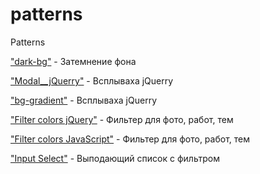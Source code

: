 # patterns

Patterns

["dark-bg"](https://andoriweb.github.io/patterns/dark-bg/ "Demo") - Затемнение фона

["Modal\_\_jQuerry"](https://andoriweb.github.io/patterns/Modal__jQuerry/ "Demo") - Всплываха jQuerry

["bg-gradient"](https://andoriweb.github.io/patterns/bg-gradient/ "Demo") - Всплываха jQuerry

["Filter colors jQuery"](https://andoriweb.github.io/patterns/Filter__jQuery "Demo") - Фильтер для фото, работ, тем

["Filter colors JavaScript"](https://andoriweb.github.io/patterns/Filter__JS "Demo") - Фильтер для фото, работ, тем

["Input Select"](https://andoriweb.github.io/patterns/inputSelect "Demo") - Выподающий список с фильтром
